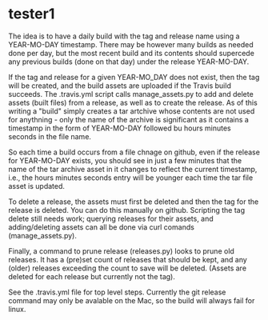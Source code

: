 # tester1

The idea is to have a daily build with the tag and release name using a YEAR-MO-DAY timestamp.  There may be however
many builds as needed done per day, but the most recent build and its contents should supercede any previous builds
(done on that day) under the release YEAR-MO-DAY.

If the tag and release for a given YEAR-MO_DAY does not exist, then the tag will be created, and the build assets are
uploaded if the Travis build succeeds.  The .travis.yml script calls manage_assets.py to add and delete assets (built
files) from a release, as well as to create the release.  As of this writing a "build" simply creates a tar artchive
whose contents are not used for anythning - only the name of the archive is significant as it contains a timestamp
in the form of YEAR-MO-DAY followed bu hours minutes seconds in the file name.

So each time a build occurs from a file chnage on github, even if the release for YEAR-MO-DAY exists, you should 
see in just a few minutes that the name of the tar archive asset in it changes to reflect the current timestamp, i.e., 
the hours minutes seconds entry will be younger each time the tar file asset is updated.

To delete a release, the assets must first be deleted and then the tag for the release is deleted.  You can do this 
manually on github.  Scripting the tag delete still needs work; querying releases for their assets, and adding/deleting
assets can all be done via curl comands (manage_assets.py).

Finally, a command to prune release (releases.py) looks to prune old releases.  It has a (pre)set count of releases that
should be kept, and any (older) releases exceeding the count to save will be deleted.  (Assets are deleted for each release
but currently not the tag).

See the .travis.yml file for top level steps.  Currently the git release command may only be avalable on the Mac, so
the build will always fail for linux.

